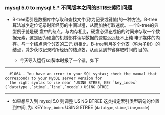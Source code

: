 ### [mysql 5.0 to mysql 5.* 不同版本之间的BTREE索引问题](http://blog.51cto.com/bighuamao/564260)

* B-tree索引是数据库中存取和查找文件(称为记录或键值)的一种方法。B-tree算法减少定位记录时所经历的中间过程，从而加快存取速度。一个B-tree的典型例子就是硬
盘中的结点。与内存相比，硬盘必须花成倍的时间来存取一个数据元素，这是因为硬盘的机械部件读写数据的速度远远赶不上纯 电子媒体的内存。与一个结点两个分支的二元
树相比，B-tree利用多个分支（称为子树）的结点，减少获取记录时所经历的结点数，从而达到节省存取时间的 目的。

  * 今天导入运行sql脚本时报了一个错，如下

--------------

      #1064 - You have an error in your SQL syntax; check the manual that corresponds to your MySQL server version for
      the right syntax to use near 'USING BTREE, KEY `key_index` (`datatype`,`stime`,`line`,`mcode`) USING BTREE

--------------

   * 如果想导入到 mysql 5.0 则调整 USING BTREE 这类指定索引类型语句的位置到中间, 为:
KEY `key_index` USING BTREE  (`datatype`,`stime`,`line`,`mcode`)




